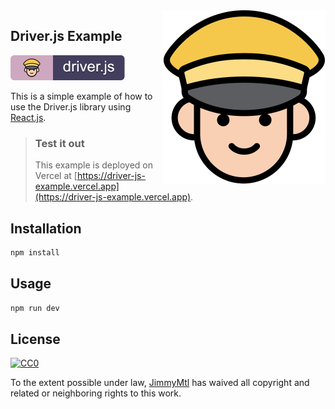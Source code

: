 <img align="right"  src="readme_assets/favicon_driver_js.svg">

Driver.js Example
---
 [![Driver.js](readme_assets/driver_js.svg)](https://github.com/sindresorhus/awesome#readme)

This is a simple example of how to use the Driver.js library using [React.js](https://react.dev).

> ### Test it out
>This example is deployed on Vercel at [https://driver-js-example.vercel.app](https://driver-js-example.vercel.app).

## Installation

```bash
npm install
```

## Usage

```bash
npm run dev
```

## License
[![CC0](https://licensebuttons.net/p/zero/1.0/88x31.png)](https://creativecommons.org/publicdomain/zero/1.0/)

To the extent possible under law, [JimmyMtl](https://github.com/JimmyMtl) has waived all copyright and related or neighboring rights to this work.